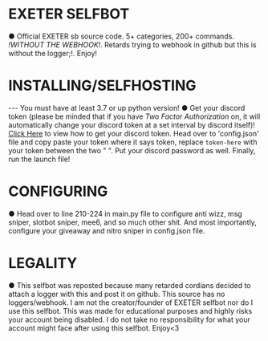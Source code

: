 # EXETER SELFBOT 
● Official EXETER sb source code. 5+ categories, 200+ commands. *!*WITHOUT THE WEBHOOK*!*. Retards trying to webhook in github but this is without the logger;!. Enjoy!

# INSTALLING/SELFHOSTING 
--- You must have at least 3.7 or up python version!
● Get your discord token (please be minded that if you have *Two Factor Authorization* on, it will automatically change your discord token at a set interval by discord itself)! [Click Here](https://www.youtube.com/watch?v=YEgFvgg7ZPI) to view how to get your discord token. Head over to 'config.json' file and copy paste your token where it says token, replace `token-here` with your token between the two " ". Put your discord password as well. Finally, run the launch file!

# CONFIGURING 
● Head over to line 210-224 in main.py file to configure anti wizz, msg sniper, slotbot sniper, mee6, and so much other shit. And most importantly, configure your giveaway and nitro sniper in config.json file.

# LEGALITY 
● This selfbot was reposted because many retarded cordians decided to attach a logger with this and post it on github. This source has no loggers/webhook. I am not the creator/founder of EXETER selfbot nor do I use this selfbot. This was made for educational purposes and highly risks your account being disabled. I do not take no responsibility for what your account might face after using this selfbot. Enjoy<3
